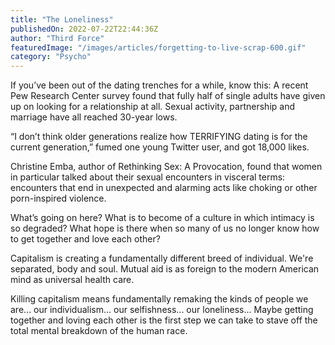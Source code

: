 ```yaml
---
title: "The Loneliness"
publishedOn: 2022-07-22T22:44:36Z
author: "Third Force"
featuredImage: "/images/articles/forgetting-to-live-scrap-600.gif"
category: "Psycho"
---
```


If you’ve been out of the dating trenches for a while, know this: A recent Pew Research Center survey found that fully half of single adults have given up on looking for a relationship at all. Sexual activity, partnership and marriage have all reached 30-year lows.

“I don’t think older generations realize how TERRIFYING dating is for the current generation,” fumed one young Twitter user, and got 18,000 likes.

Christine Emba, author of Rethinking Sex: A Provocation, found that women in particular talked about their sexual encounters in visceral terms: encounters that end in unexpected and alarming acts like choking or other porn-inspired violence.

What’s going on here? What is to become of a culture in which intimacy is so degraded? What hope is there when so many of us no longer know how to get together and love each other?

Capitalism is creating a fundamentally different breed of individual. We're separated, body and soul. Mutual aid is as foreign to the modern American mind as universal health care.

Killing capitalism means fundamentally remaking the kinds of people we are... our individualism... our selfishness... our loneliness... Maybe getting together and loving each other is the first step we can take to stave off the total mental breakdown of the human race.
